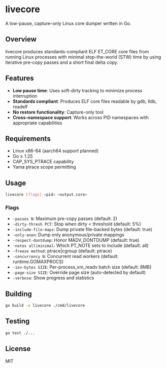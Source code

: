 # livecore

A low-pause, capture-only Linux core dumper written in Go.

## Overview

livecore produces standards-compliant ELF ET_CORE core files from running Linux processes with minimal stop-the-world (STW) time by using iterative pre-copy passes and a short final delta copy.

## Features

- **Low pause time**: Uses soft-dirty tracking to minimize process interruption
- **Standards compliant**: Produces ELF core files readable by gdb, lldb, readelf
- **No restore functionality**: Capture-only tool
- **Cross-namespace support**: Works across PID namespaces with appropriate capabilities

## Requirements

- Linux x86-64 (aarch64 support planned)
- Go ≥ 1.25
- CAP_SYS_PTRACE capability
- Yama ptrace scope permitting

## Usage

```bash
livecore [flags] <pid> <output.core>
```

### Flags

- `-passes N`: Maximum pre-copy passes (default: 2)
- `-dirty-thresh PCT`: Stop when dirty < threshold (default: 5%)
- `-include-file-maps`: Dump private file-backed bytes (default: true)
- `-only-anon`: Dump only anonymous/private mappings
- `-respect-dontdump`: Honor MADV_DONTDUMP (default: true)
- `-notes all|minimal`: Which PT_NOTE sets to include (default: all)
- `-freeze method`: ptrace|cgroup (default: ptrace)
- `-concurrency N`: Concurrent read workers (default: runtime.GOMAXPROCS)
- `-iov-bytes SIZE`: Per-process_vm_readv batch size (default: 8MB)
- `-page-size SIZE`: Override page size (auto-detected by default)
- `-verbose`: Show progress and statistics

## Building

```bash
go build -o livecore ./cmd/livecore
```

## Testing

```bash
go test ./...
```

## License

MIT
